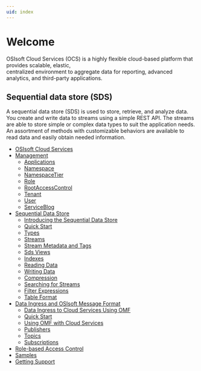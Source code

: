 ```yaml
---
uid: index
---
```


Welcome
=======

OSIsoft Cloud Services (OCS) is a highly flexible cloud-based platform that provides scalable, elastic,  
centralized environment to aggregate data for reporting, advanced analytics, and third-party applications.

Sequential data store (SDS)
---------------------------

A sequential data store (SDS) is used to store, retrieve, and analyze data. You create and write data
to streams using a simple REST API. The streams are able to store simple or
complex data types to suit the application needs. An assortment of
methods with customizable behaviors are available to read data and
easily obtain needed information.


   - [OSIsoft Cloud Services](xref:osisoftCloudServices)
   - [Management](xref:managementOverview)
     - [Applications](xref:accountApplications)
     - [Namespace](xref:AccountNamespace)
     - [NamespaceTier](xref:AccountNamespaceTier)
     - [Role](xref:AccountRole)
     - [RootAccessControl](xref:accountRootAccessControl)
     - [Tenant](xref:accountTenant)
     - [User](xref:accountUser)
     - [ServiceBlog](xref:accountServiceBlog)
   - [Sequential Data Store](xref:sds)
     - [Introducing the Sequential Data Store](xref:sdsIntroduction)
     - [Quick Start](xref:sdsQuickStart)
     - [Types](xref:sdsTypes)
     - [Streams](xref:sdsStreams)
     - [Stream Metadata and Tags](xref:sdsStreamExtra)
     - [Sds Views](xref:sdsViews)
     - [Indexes](xref:sdsIndexes)
     - [Reading Data](xref:sdsReadingData)
     - [Writing Data](xref:sdsWritingData)
     - [Compression](xref:sdsCompression)
     - [Searching for Streams](xref:sdsSearching)
     - [Filter Expressions](xref:sdsFilterExpressions)
     - [Table Format](xref:sdsTableFormat)
   - [Data Ingress and OSIsoft Message Format](xref:dataIngress)
     - [Data Ingress to Cloud Services Using OMF](xref:omfIngressToOCS)
     - [Quick Start](xref:sdsQuickStart)
     - [Using OMF with Cloud Services](xref:omfIngressSpecification)
     - [Publishers](xref:omfIngressPublishers)
     - [Topics](xref:omfIngressTopics)
     - [Subscriptions](xref:omfIngressSubsctriptions)
   - [Role-based Access Control](xref:accessControl)
   - [Samples](xref:samples)
   - [Getting Support](xref:support)
